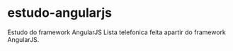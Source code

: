 # estudo-angularjs
Estudo do framework AngularJS
Lista telefonica feita apartir do framework AngularJS.
